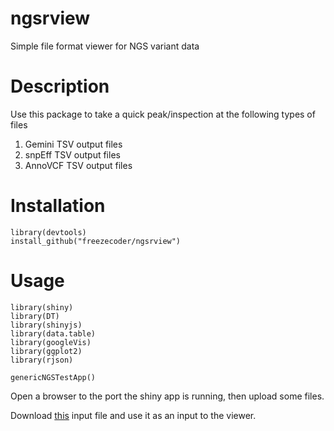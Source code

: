 # ngsrview
Simple file format viewer for NGS variant data

Description
================

Use this package to take a quick peak/inspection at the following types of files

1. Gemini TSV output files
2. snpEff TSV output files
3. AnnoVCF TSV output files


Installation
===============

```{r}
library(devtools)
install_github("freezecoder/ngsrview")
```

Usage
==================

```{r}
library(shiny)
library(DT)
library(shinyjs)
library(data.table)
library(googleVis)
library(ggplot2)
library(rjson)

genericNGSTestApp()
```

Open a browser to the port the shiny app is running, then upload some files.

Download  [this](inst/extdata/sample_vtable.tsv) input file and use it as an input to the viewer.


